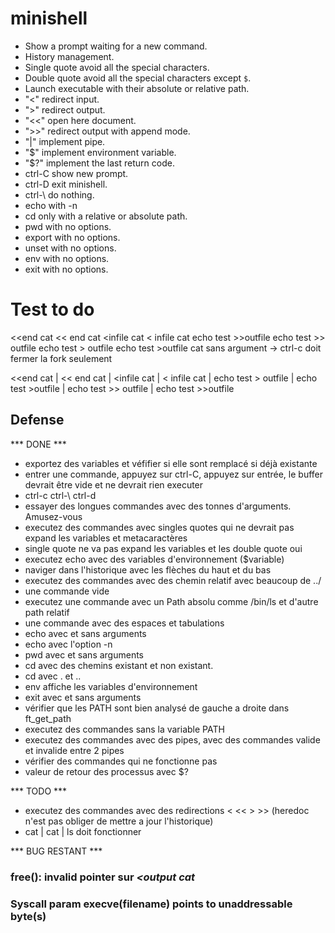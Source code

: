 # minishell

- Show a prompt waiting for a new command.
- History management.
- Single quote avoid all the special characters.
- Double quote avoid all the special characters except `$`.
- Launch executable with their absolute or relative path.
- "<" redirect input.
- ">" redirect output.
- "<<" open here document.
- ">>" redirect output with append mode.
- "|" implement pipe.
- "$" implement environment variable.
- "$?" implement the last return code.
- ctrl-C show new prompt.
- ctrl-D exit minishell.
- ctrl-\ do nothing.
- echo with -n
- cd only with a relative or absolute path.
- pwd with no options.
- export with no options.
- unset with no options.
- env with no options.
- exit  with no options.

# Test to do

<<end cat
<< end cat
<infile cat
< infile cat
echo test >>outfile
echo test >> outfile
echo test > outfile
echo test >outfile
cat sans argument -> ctrl-c doit fermer la fork seulement

<<end cat | << end cat | <infile cat | < infile cat | echo test > outfile | echo test >outfile | echo test >> outfile | echo test >>outfile

## Defense ##

*** DONE ***

- exportez des variables et véfifier si elle sont remplacé si déjà existante
- entrer une commande, appuyez sur ctrl-C, appuyez sur entrée, le buffer devrait être vide et ne devrait rien executer
- ctrl-c ctrl-\ ctrl-d
- essayer des longues commandes avec des tonnes d'arguments. Amusez-vous
- executez des commandes avec singles quotes qui ne devrait pas expand les variables et metacaractères
- single quote ne va pas expand les variables et les double quote oui
- executez echo avec des variables d'environnement ($variable)
- naviger dans l'historique avec les flèches du haut et du bas
- executez des commandes avec des chemin relatif avec beaucoup de ../
- une commande vide
- executez une commande avec un Path absolu comme /bin/ls et d'autre path relatif
- une commande avec des espaces et tabulations
- echo avec et sans arguments
- echo avec l'option -n
- pwd avec et sans arguments
- cd avec des chemins existant et non existant.
- cd avec . et ..
- env affiche les variables d'environnement
- exit avec et sans arguments
- vérifier que les PATH sont bien analysé de gauche a droite dans ft_get_path
- executez des commandes sans la variable PATH
- executez des commandes avec des pipes, avec des commandes valide et invalide entre 2 pipes
- vérifier des commandes qui ne fonctionne pas
- valeur de retour des processus avec $?

*** TODO ***

- executez des commandes avec des redirections < << > >> (heredoc n'est pas obliger de mettre a jour l'historique)
- cat | cat | ls doit fonctionner

*** BUG RESTANT ***

### free(): invalid pointer sur *<output cat* ###
### Syscall param execve(filename) points to unaddressable byte(s) ###
